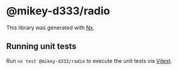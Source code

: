 # @mikey-d333/radio

This library was generated with [Nx](https://nx.dev).

## Running unit tests

Run `nx test @mikey-d333/radio` to execute the unit tests via [Vitest](https://vitest.dev/).